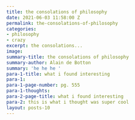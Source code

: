 ```yaml
---
title: the consolations of philosophy
date: 2021-06-03 11:58:00 Z
permalink: the-consolations-of-philosophy
categories:
- philosophy
- crazy
excerpt: the consolations...
image: 
summary-title: the consolations of philosophy
summary-author: Alain de Botton
summary: 'he he he '
para-1-title: what i found interesting
para-1: 
para-1-page-number: pg. 555
para-1-thoughts: 
para-2-page-title: what i found interesting
para-2: this is what i thought was super cool
layout: posts-10
---
```


